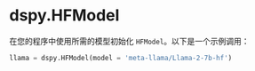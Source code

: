 # dspy.HFModel

在您的程序中使用所需的模型初始化 `HFModel`。以下是一个示例调用：

```python
llama = dspy.HFModel(model = 'meta-llama/Llama-2-7b-hf')
```